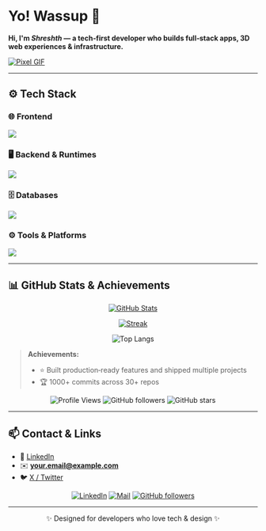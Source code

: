 # Yo! Wassup 👋

**Hi, I'm _Shreshth_ — a tech‑first developer who builds full‑stack apps, 3D web experiences & infrastructure.**

[![Pixel GIF](https://via.placeholder.com/720x200.png?text=PIXEL+GIF+PLACEHOLDER)](working_guy.mp3)

---

## ⚙️ Tech Stack

### 🌐 Frontend
<p align="left">
  <img src="https://skillicons.dev/icons?i=html,css,javascript,react,next,tailwind" />
</p>

### 🖥️ Backend & Runtimes
<p align="left">
  <img src="https://skillicons.dev/icons?i=nodejs,java,python,c,cpp" />
</p>

### 🗄️ Databases
<p align="left">
  <img src="https://skillicons.dev/icons?i=mysql,mongodb" />
</p>

### ⚙️ Tools & Platforms
<p align="left">
  <img src="https://skillicons.dev/icons?i=vscode,idea,vercel,linux,github,r" />
</p>

---

## 📊 GitHub Stats & Achievements

<div align="center">

[![GitHub Stats](https://github-readme-stats.vercel.app/api?username=Shreshth-1&show_icons=true&theme=radical&count_private=true)](https://github.com/Shreshth-1)

[![Streak](https://github-readme-streak-stats.herokuapp.com/?user=Shreshth-1&theme=dark)](https://git.io/streak-stats)

![Top Langs](https://github-readme-stats.vercel.app/api/top-langs/?username=Shreshth-1&layout=compact&hide=html)

</div>

> **Achievements:**
> - ⭐ Built production‑ready features and shipped multiple projects
> - 🏆 1000+ commits across 30+ repos

<div align="center">

![Profile Views](https://komarev.com/ghpvc/?username=Shreshth-1&style=flat-square&color=blue)
![GitHub followers](https://img.shields.io/github/followers/Shreshth-1?label=Followers&style=social)
![GitHub stars](https://img.shields.io/github/stars/Shreshth-1?affiliations=OWNER%2CCOLLABORATOR&style=social)

</div>

---

## 📫 Contact & Links

- 🔗 [LinkedIn](https://www.linkedin.com/in/YOUR_LINKEDIN)
- ✉️ **your.email@example.com**
- 🐦 [X / Twitter](https://twitter.com/YOUR_HANDLE)

<div align="center">

[![LinkedIn](https://img.shields.io/badge/-LinkedIn-0A66C2?logo=linkedin&logoColor=white)](https://www.linkedin.com/in/YOUR_LINKEDIN) 
[![Mail](https://img.shields.io/badge/-Email-D14836?logo=gmail&logoColor=white)](mailto:your.email@example.com)
[![GitHub followers](https://img.shields.io/github/followers/Shreshth-1?label=Follow&style=social)](https://github.com/Shreshth-1)

</div>

---

<p align="center">✨ Designed for developers who love tech & design ✨</p>




<!--
**Shreshth-1/Shreshth-1** is a ✨ _special_ ✨ repository because its `README.md` (this file) appears on your GitHub profile.

Here are some ideas to get you started:

- 🔭 I’m currently working on ...
- 🌱 I’m currently learning ...
- 👯 I’m looking to collaborate on ...
- 🤔 I’m looking for help with ...
- 💬 Ask me about ...
- 📫 How to reach me: ...
- 😄 Pronouns: ...
- ⚡ Fun fact: ...
-->
